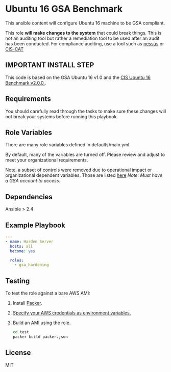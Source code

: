 Ubuntu 16 GSA Benchmark
====================

This ansible content will configure Ubuntu 16 machine to be GSA compliant.

This role **will make changes to the system** that could break things. This is not an auditing tool but rather a remediation tool to be used after an audit has been conducted. For compliance auditing, use a tool such as [nessus](https://www.tenable.com/products/nessus-vulnerability-scanner) or [CIS-CAT](https://learn.cisecurity.org/cis-cat-landing-page)

## IMPORTANT INSTALL STEP

This code is based on the GSA Ubuntu 16 v1.0 and the [CIS Ubuntu 16 Benchmark v2.0.0 ](https://www.cisecurity.org/cis-benchmarks/).

Requirements
------------

You should carefully read through the tasks to make sure these changes will not break your systems before running this playbook.

Role Variables
--------------
There are many role variables defined in defaults/main.yml.

By default, many of the variables are turned off. Please review and adjust to meet your organizational requirements.

Note, a subset of controls were removed due to operational impact or organizational dependent variables. Those are listed [here](https://docs.google.com/spreadsheets/d/1hHbPDnm5WspzGt6F67_Dw2GgLA1E0-NCAsIGeHJLK7s/edit#gid=0) *Note: Must have a GSA account to access.*

Dependencies
------------

Ansible > 2.4

Example Playbook
-------------------------

```yaml
---
- name: Harden Server
  hosts: all
  become: yes

  roles:
    - gsa_hardening
```

## Testing

To test the role against a bare AWS AMI:

1. Install [Packer](https://www.packer.io/).
1. [Specify your AWS credentials as environment variables.](https://www.packer.io/docs/builders/amazon.html#automatic-lookup)
1. Build an AMI using the role.

    ```sh
    cd test
    packer build packer.json
    ```

License
-------

MIT
